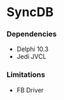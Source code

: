 # SyncDB

### Dependencies

  - Delphi 10.3
  - Jedi JVCL  
  
  
 ### Limitations
 
   - FB Driver
